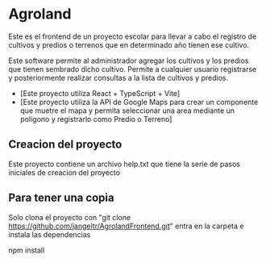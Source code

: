 # Agroland 

Este es el frontend de un proyecto escolar para llevar a cabo el registro de cultivos y predios o terrenos que en determinado año tienen ese cultivo.

Este software permite al administrador agregar los cultivos y los predios que tienen sembrado dicho cultivo.
Permite a cualquier usuario registrarse y posteriormente realizar consultas a la lista de cultivos y predios.

- [Este proyecto utiliza React + TypeScript + Vite]
- [Este proyecto utiliza la API de Google Maps para crear un componente que muetre el mapa y permita seleccionar una area mediante un poligono y registrarlo como Predio o Terreno]

## Creacion del proyecto
Este proyecto contiene un archivo help.txt que tiene la serie de pasos iniciales de creacion del proyecto

## Para tener una copia 
Solo clona el proyecto con "git clone https://github.com/jangeltr/AgrolandFrontend.git"
entra en la carpeta e instala las dependencias

npm install 

